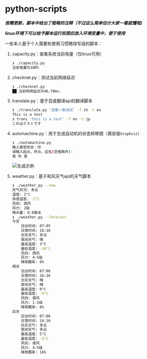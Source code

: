 # python-scripts
***按需更新，脚本中给出了粗略的注释（不过这么简单估计大家一看就懂啦)***

***linux环境下可以给予脚本运行权限后放入环境变量中，便于使用***

一些本人基于个人需要和使用习惯瞎球写成的脚本：

1. capacity.py：查看系统当前电量（仅linux可用）

   ```bash
   ❯ ./capacity.py     
   当前电量为100%
   ```

2. checknet.py：测试当前网络延迟

   ```bash
   ❯ ./checknet.py            
   ██ 当前网络延迟为46.70ms.
   ```

3. translate.py：基于百度翻译api的翻译脚本

   ```bash
   ❯ ./translate.py '这是一条测试' -f zh -t en
   This is a test
   ❯ trans 'this is a test' -f en -t jp         
   これはテストです
   ```

4. automachine.py：用于生成自动机的状态转移图（需安装`Graphviz`）

   ```bash
   ❯ ./automachine.py
   输入接受状态：你
   请输入起点，终点，边名(空格隔开):
   我 你 爱
   ```

   ![生成示例](https://img.vim-cn.com/a1/d2c5d4008bd8dc64ea84bb598f66acd787c394.png)

5. weather.py：基于和风天气api的天气脚本

   ```bash
   ❯ ./weather.py --now     
   天气状况: 多云
   温度: 2°C
   体感温度: -2°C
   风向: 西风
   风力: 2级
   降水量: 0.0毫米
   ❯ ./weather.py --forecast
   今天
       日出时间: 07:05
       日落时间: 16:16
       白天天气: 多云
       夜间天气: 晴
       最高温度: 3°C
       最低温度: -10°C
       风向: 西风
       风力: 4-5级
       降雨概率: 0%
   明天
       日出时间: 07:06
       日落时间: 16:16
       白天天气: 晴
       夜间天气: 晴
       最高温度: 0°C
       最低温度: -9°C
       风向: 南风
       风力: 1-2级
       降雨概率: 0%
   后天
       日出时间: 07:06
       日落时间: 16:16
       白天天气: 多云
       夜间天气: 多云
       最高温度: 5°C
       最低温度: -3°C
       风向: 南风
       风力: 4-5级
       降雨概率: 16%
   
   ```

   